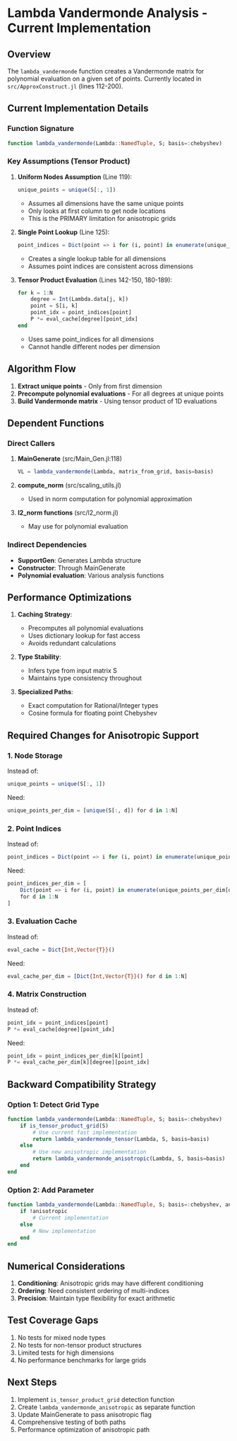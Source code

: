 # Lambda Vandermonde Analysis - Current Implementation

## Overview
The `lambda_vandermonde` function creates a Vandermonde matrix for polynomial evaluation on a given set of points. Currently located in `src/ApproxConstruct.jl` (lines 112-200).

## Current Implementation Details

### Function Signature
```julia
function lambda_vandermonde(Lambda::NamedTuple, S; basis=:chebyshev)
```

### Key Assumptions (Tensor Product)

1. **Uniform Nodes Assumption** (Line 119):
   ```julia
   unique_points = unique(S[:, 1])
   ```
   - Assumes all dimensions have the same unique points
   - Only looks at first column to get node locations
   - This is the PRIMARY limitation for anisotropic grids

2. **Single Point Lookup** (Line 125):
   ```julia
   point_indices = Dict(point => i for (i, point) in enumerate(unique_points))
   ```
   - Creates a single lookup table for all dimensions
   - Assumes point indices are consistent across dimensions

3. **Tensor Product Evaluation** (Lines 142-150, 180-189):
   ```julia
   for k = 1:N
       degree = Int(Lambda.data[j, k])
       point = S[i, k]
       point_idx = point_indices[point]
       P *= eval_cache[degree][point_idx]
   end
   ```
   - Uses same point_indices for all dimensions
   - Cannot handle different nodes per dimension

## Algorithm Flow

1. **Extract unique points** - Only from first dimension
2. **Precompute polynomial evaluations** - For all degrees at unique points
3. **Build Vandermonde matrix** - Using tensor product of 1D evaluations

## Dependent Functions

### Direct Callers
1. **MainGenerate** (src/Main_Gen.jl:118)
   ```julia
   VL = lambda_vandermonde(Lambda, matrix_from_grid, basis=basis)
   ```

2. **compute_norm** (src/scaling_utils.jl)
   - Used in norm computation for polynomial approximation

3. **l2_norm functions** (src/l2_norm.jl)
   - May use for polynomial evaluation

### Indirect Dependencies
- **SupportGen**: Generates Lambda structure
- **Constructor**: Through MainGenerate
- **Polynomial evaluation**: Various analysis functions

## Performance Optimizations

1. **Caching Strategy**:
   - Precomputes all polynomial evaluations
   - Uses dictionary lookup for fast access
   - Avoids redundant calculations

2. **Type Stability**:
   - Infers type from input matrix S
   - Maintains type consistency throughout

3. **Specialized Paths**:
   - Exact computation for Rational/Integer types
   - Cosine formula for floating point Chebyshev

## Required Changes for Anisotropic Support

### 1. Node Storage
Instead of:
```julia
unique_points = unique(S[:, 1])
```

Need:
```julia
unique_points_per_dim = [unique(S[:, d]) for d in 1:N]
```

### 2. Point Indices
Instead of:
```julia
point_indices = Dict(point => i for (i, point) in enumerate(unique_points))
```

Need:
```julia
point_indices_per_dim = [
    Dict(point => i for (i, point) in enumerate(unique_points_per_dim[d]))
    for d in 1:N
]
```

### 3. Evaluation Cache
Instead of:
```julia
eval_cache = Dict{Int,Vector{T}}()
```

Need:
```julia
eval_cache_per_dim = [Dict{Int,Vector{T}}() for d in 1:N]
```

### 4. Matrix Construction
Instead of:
```julia
point_idx = point_indices[point]
P *= eval_cache[degree][point_idx]
```

Need:
```julia
point_idx = point_indices_per_dim[k][point]
P *= eval_cache_per_dim[k][degree][point_idx]
```

## Backward Compatibility Strategy

### Option 1: Detect Grid Type
```julia
function lambda_vandermonde(Lambda::NamedTuple, S; basis=:chebyshev)
    if is_tensor_product_grid(S)
        # Use current fast implementation
        return lambda_vandermonde_tensor(Lambda, S, basis=basis)
    else
        # Use new anisotropic implementation
        return lambda_vandermonde_anisotropic(Lambda, S, basis=basis)
    end
end
```

### Option 2: Add Parameter
```julia
function lambda_vandermonde(Lambda::NamedTuple, S; basis=:chebyshev, anisotropic=false)
    if !anisotropic
        # Current implementation
    else
        # New implementation
    end
end
```

## Numerical Considerations

1. **Conditioning**: Anisotropic grids may have different conditioning
2. **Ordering**: Need consistent ordering of multi-indices
3. **Precision**: Maintain type flexibility for exact arithmetic

## Test Coverage Gaps

1. No tests for mixed node types
2. No tests for non-tensor product structures
3. Limited tests for high dimensions
4. No performance benchmarks for large grids

## Next Steps

1. Implement `is_tensor_product_grid` detection function
2. Create `lambda_vandermonde_anisotropic` as separate function
3. Update MainGenerate to pass anisotropic flag
4. Comprehensive testing of both paths
5. Performance optimization of anisotropic path